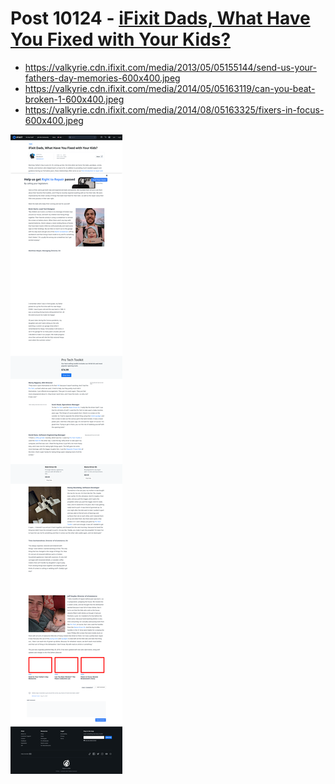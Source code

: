 # Post 10124 - [iFixit Dads, What Have You Fixed with Your Kids?](https://www.ifixit.com/News/10124/father-fixers)

- https://valkyrie.cdn.ifixit.com/media/2013/05/05155144/send-us-your-fathers-day-memories-600x400.jpeg
- https://valkyrie.cdn.ifixit.com/media/2014/05/05163119/can-you-beat-broken-1-600x400.jpeg
- https://valkyrie.cdn.ifixit.com/media/2014/08/05163325/fixers-in-focus-600x400.jpeg

![screencap](screenshots/a14709e4-5903-4d49-8a47-5cc0ff5185a3.png)
